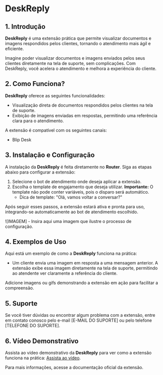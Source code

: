 # DeskReply

## 1. Introdução

**DeskReply** é uma extensão prática que permite visualizar documentos e imagens respondidos pelos clientes, tornando o atendimento mais ágil e eficiente.

Imagine poder visualizar documentos e imagens enviados pelos seus clientes diretamente na tela de suporte, sem complicações. Com DeskReply, você acelera o atendimento e melhora a experiência do cliente.

## 2. Como Funciona?

**DeskReply** oferece as seguintes funcionalidades:

- Visualização direta de documentos respondidos pelos clientes na tela de suporte.
- Exibição de imagens enviadas em respostas, permitindo uma referência clara para o atendimento.

A extensão é compatível com os seguintes canais:

- Blip Desk

## 3. Instalação e Configuração

A instalação da **DeskReply** é feita diretamente no **Router**. Siga as etapas abaixo para configurar a extensão:

1. Selecione o bot de atendimento onde deseja aplicar a extensão.
2. Escolha o template de engajamento que deseja utilizar. **Importante:** O template não pode conter variáveis, pois o disparo será automático.
   - Dica de template: "Olá, vamos voltar a conversar?"

Após seguir esses passos, a extensão estará ativa e pronta para uso, integrando-se automaticamente ao bot de atendimento escolhido.

![IMAGEM] - Insira aqui uma imagem que ilustre o processo de configuração.

## 4. Exemplos de Uso

Aqui está um exemplo de como a **DeskReply** funciona na prática:

- Um cliente envia uma imagem em resposta a uma mensagem anterior. A extensão exibe essa imagem diretamente na tela de suporte, permitindo ao atendente ver claramente a referência do cliente.

Adicione imagens ou gifs demonstrando a extensão em ação para facilitar a compreensão.

## 5. Suporte

Se você tiver dúvidas ou encontrar algum problema com a extensão, entre em contato conosco pelo e-mail [E-MAIL DO SUPORTE] ou pelo telefone [TELEFONE DO SUPORTE].

## 6. Vídeo Demonstrativo

Assista ao vídeo demonstrativo da **DeskReply** para ver como a extensão funciona na prática: [Assista ao vídeo](https://www.youtube.com/watch?v=UKhfXrHe_RI).

Para mais informações, acesse a documentação oficial da extensão.
